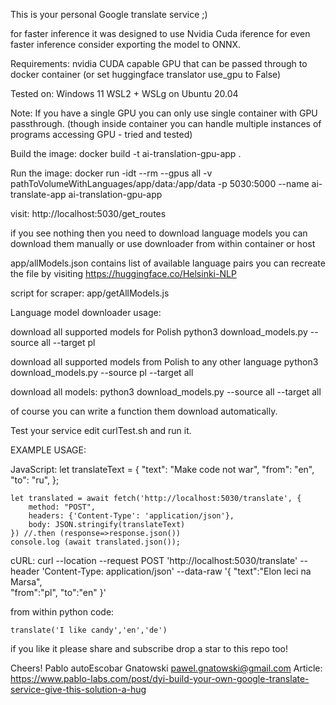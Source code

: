 This is your personal Google translate service ;)


for faster inference it was designed to use Nvidia Cuda iference
for even faster inference consider exporting the model to ONNX.

Requirements:
nvidia CUDA capable GPU that can be passed through to docker container (or set huggingface translator use_gpu to False)

Tested on:
Windows 11 WSL2 + WSLg on Ubuntu 20.04

Note:
If you have a single GPU you can only use single container with GPU passthrough. (though inside container you can handle multiple instances of programs accessing GPU - tried and tested)

Build the image:
docker build -t ai-translation-gpu-app .

Run the image:
docker run -idt --rm --gpus all -v pathToVolumeWithLanguages/app/data:/app/data -p 5030:5000 --name ai-translate-app ai-translation-gpu-app

visit:
http://localhost:5030/get_routes

if you see nothing then you need to download language models
you can download them manually or use downloader from within container or host

app/allModels.json contains list of available language pairs
you can recreate the file by visiting https://huggingface.co/Helsinki-NLP

script for scraper:
app/getAllModels.js

Language model downloader usage:

download all supported models for Polish
python3 download_models.py --source all --target pl

download all supported models from Polish to any other language
python3 download_models.py --source pl --target all

download all models:
python3 download_models.py --source all --target all

of course you can write a function them download automatically.

Test your service edit curlTest.sh and run it.

EXAMPLE USAGE:

JavaScript:
    let translateText =
    {
        "text": "Make code not war",
        "from": "en",
        "to": "ru",
    };

    let translated = await fetch('http://localhost:5030/translate', {
        method: "POST",
        headers: {'Content-Type': 'application/json'},
        body: JSON.stringify(translateText)
    }) //.then (response=>response.json())
    console.log (await translated.json());

cURL:
    curl --location --request POST 'http://localhost:5030/translate' --header 'Content-Type: application/json' --data-raw '{
    "text":"Elon leci na Marsa",            
    "from":"pl",
    "to":"en"
    }'

from within python code:
    
    translate('I like candy','en','de')



if you like it please share and subscribe
drop a star to this repo too!

Cheers!
Pablo autoEscobar Gnatowski
pawel.gnatowski@gmail.com
Article:
https://www.pablo-labs.com/post/dyi-build-your-own-google-translate-service-give-this-solution-a-hug

